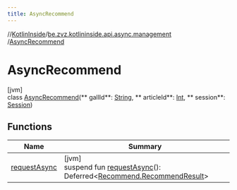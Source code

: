 ```yaml
---
title: AsyncRecommend
---
```

//[KotlinInside](../../../index.html)/[be.zvz.kotlininside.api.async.management](../index.html)
/[AsyncRecommend](index.html)

# AsyncRecommend

[jvm]\
class [AsyncRecommend](index.html)(**
gallId**: [String](https://kotlinlang.org/api/latest/jvm/stdlib/kotlin/-string/index.html), **
articleId**: [Int](https://kotlinlang.org/api/latest/jvm/stdlib/kotlin/-int/index.html), **
session**: [Session](../../be.zvz.kotlininside.session/-session/index.html))

## Functions

| Name | Summary |
|---|---|
| [requestAsync](request-async.html) | [jvm]<br>suspend fun [requestAsync](request-async.html)(): Deferred<[Recommend.RecommendResult](../../be.zvz.kotlininside.api.management/-recommend/-recommend-result/index.html)> |

